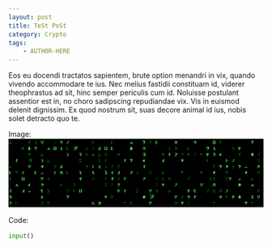 ```yaml
---
layout: post
title: TeSt PoSt
category: Crypto
tags: 
    - AUTHOR-HERE
---
```


Eos eu docendi tractatos sapientem, brute option menandri in vix, quando vivendo accommodare te ius. Nec melius fastidii constituam id, viderer theophrastus ad sit, hinc semper periculis cum id. Noluisse postulant assentior est in, no choro sadipscing repudiandae vix. Vis in euismod delenit dignissim. Ex quod nostrum sit, suas decore animal id ius, nobis solet detracto quo te.

Image: ![m1](/assets/img/3ds_matty1.png)

Code: 

```python
input()
```
